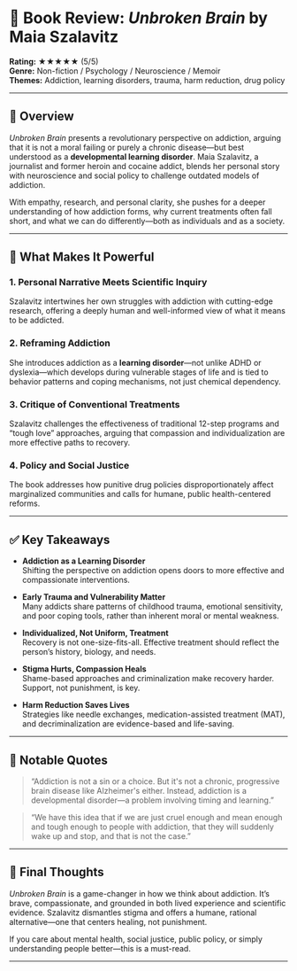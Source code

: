 # 📘 Book Review: *Unbroken Brain* by Maia Szalavitz

**Rating:** ★★★★★ (5/5)  
**Genre:** Non-fiction / Psychology / Neuroscience / Memoir  
**Themes:** Addiction, learning disorders, trauma, harm reduction, drug policy  

---

## 📝 Overview

*Unbroken Brain* presents a revolutionary perspective on addiction, arguing that it is not a moral failing or purely a chronic disease—but best understood as a **developmental learning disorder**. Maia Szalavitz, a journalist and former heroin and cocaine addict, blends her personal story with neuroscience and social policy to challenge outdated models of addiction.

With empathy, research, and personal clarity, she pushes for a deeper understanding of how addiction forms, why current treatments often fall short, and what we can do differently—both as individuals and as a society.

---

## 🌟 What Makes It Powerful

### 1. Personal Narrative Meets Scientific Inquiry  
Szalavitz intertwines her own struggles with addiction with cutting-edge research, offering a deeply human and well-informed view of what it means to be addicted.

### 2. Reframing Addiction  
She introduces addiction as a **learning disorder**—not unlike ADHD or dyslexia—which develops during vulnerable stages of life and is tied to behavior patterns and coping mechanisms, not just chemical dependency.

### 3. Critique of Conventional Treatments  
Szalavitz challenges the effectiveness of traditional 12-step programs and “tough love” approaches, arguing that compassion and individualization are more effective paths to recovery.

### 4. Policy and Social Justice  
The book addresses how punitive drug policies disproportionately affect marginalized communities and calls for humane, public health-centered reforms.

---

## ✅ Key Takeaways

- **Addiction as a Learning Disorder**  
  Shifting the perspective on addiction opens doors to more effective and compassionate interventions.

- **Early Trauma and Vulnerability Matter**  
  Many addicts share patterns of childhood trauma, emotional sensitivity, and poor coping tools, rather than inherent moral or mental weakness.

- **Individualized, Not Uniform, Treatment**  
  Recovery is not one-size-fits-all. Effective treatment should reflect the person’s history, biology, and needs.

- **Stigma Hurts, Compassion Heals**  
  Shame-based approaches and criminalization make recovery harder. Support, not punishment, is key.

- **Harm Reduction Saves Lives**  
  Strategies like needle exchanges, medication-assisted treatment (MAT), and decriminalization are evidence-based and life-saving.

---

## 💬 Notable Quotes

> “Addiction is not a sin or a choice. But it's not a chronic, progressive brain disease like Alzheimer's either. Instead, addiction is a developmental disorder—a problem involving timing and learning.”

> “We have this idea that if we are just cruel enough and mean enough and tough enough to people with addiction, that they will suddenly wake up and stop, and that is not the case.”

---

## 🧠 Final Thoughts

*Unbroken Brain* is a game-changer in how we think about addiction. It’s brave, compassionate, and grounded in both lived experience and scientific evidence. Szalavitz dismantles stigma and offers a humane, rational alternative—one that centers healing, not punishment.

If you care about mental health, social justice, public policy, or simply understanding people better—this is a must-read.

---

